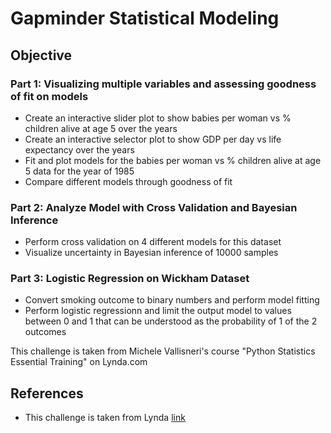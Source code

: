 # Gapminder Statistical Modeling
## Objective

### Part 1: Visualizing multiple variables and assessing goodness of fit on models 
* Create an interactive slider plot to show babies per woman vs % children alive at age 5 over the years
* Create an interactive selector plot to show GDP per day vs life expectancy over the years
* Fit and plot models for the babies per woman vs % children alive at age 5 data for the year of 1985
* Compare different models through goodness of fit

### Part 2: Analyze Model with Cross Validation and Bayesian Inference
* Perform cross validation on 4 different models for this dataset
* Visualize uncertainty in Bayesian inference of 10000 samples

### Part 3: Logistic Regression on Wickham Dataset
* Convert smoking outcome to binary numbers and perform model fitting
* Perform logistic regressionn and limit the output model to values between 0 and 1 that can be understood as the probability of 1 of the 2 outcomes

This challenge is taken from Michele Vallisneri's course "Python Statistics Essential Training" on Lynda.com

## References
* This challenge is taken from Lynda [link](https://www.lynda.com/Python-tutorials/Python-Statistics-Essential-Training/711826-2.html)

